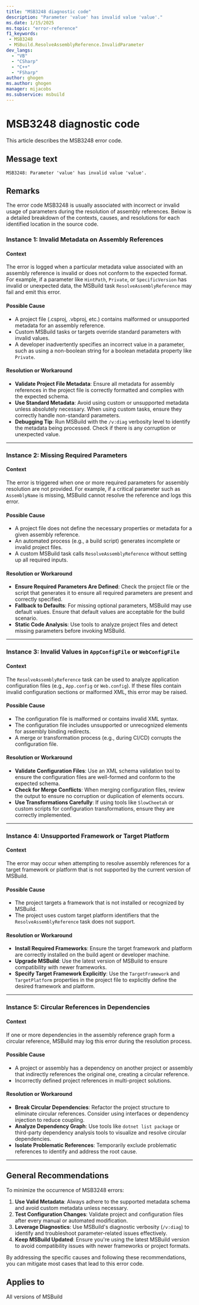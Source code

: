 ```yaml
---
title: "MSB3248 diagnostic code"
description: "Parameter 'value' has invalid value 'value'."
ms.date: 1/15/2025
ms.topic: "error-reference"
f1_keywords:
 - MSB3248
 - MSBuild.ResolveAssemblyReference.InvalidParameter
dev_langs:
  - "VB"
  - "CSharp"
  - "C++"
  - "FSharp"
author: ghogen
ms.author: ghogen
manager: mijacobs
ms.subservice: msbuild
---
```


# MSB3248 diagnostic code

<!-- :::ErrorDefinitionDescription::: -->
<!-- :::editable-content name="introDescription"::: -->
This article describes the MSB3248 error code.
<!-- :::editable-content-end::: -->

## Message text

```output
MSB3248: Parameter 'value' has invalid value 'value'.
```

<!-- :::editable-content name="postOutputDescription"::: -->
## Remarks

The error code MSB3248 is usually associated with incorrect or invalid usage of parameters during the resolution of assembly references. Below is a detailed breakdown of the contexts, causes, and resolutions for each identified location in the source code.

### Instance 1: Invalid Metadata on Assembly References

#### **Context**
The error is logged when a particular metadata value associated with an assembly reference is invalid or does not conform to the expected format. For example, if a parameter like `HintPath`, `Private`, or `SpecificVersion` has invalid or unexpected data, the MSBuild task `ResolveAssemblyReference` may fail and emit this error.

#### **Possible Cause**
- A project file (.csproj, .vbproj, etc.) contains malformed or unsupported metadata for an assembly reference.
- Custom MSBuild tasks or targets override standard parameters with invalid values.
- A developer inadvertently specifies an incorrect value in a parameter, such as using a non-boolean string for a boolean metadata property like `Private`.

#### **Resolution or Workaround**
- **Validate Project File Metadata**: Ensure all metadata for assembly references in the project file is correctly formatted and complies with the expected schema.
- **Use Standard Metadata**: Avoid using custom or unsupported metadata unless absolutely necessary. When using custom tasks, ensure they correctly handle non-standard parameters.
- **Debugging Tip**: Run MSBuild with the `/v:diag` verbosity level to identify the metadata being processed. Check if there is any corruption or unexpected value.

---

### Instance 2: Missing Required Parameters

#### **Context**
The error is triggered when one or more required parameters for assembly resolution are not provided. For example, if a critical parameter such as `AssemblyName` is missing, MSBuild cannot resolve the reference and logs this error.

#### **Possible Cause**
- A project file does not define the necessary properties or metadata for a given assembly reference.
- An automated process (e.g., a build script) generates incomplete or invalid project files.
- A custom MSBuild task calls `ResolveAssemblyReference` without setting up all required inputs.

#### **Resolution or Workaround**
- **Ensure Required Parameters Are Defined**: Check the project file or the script that generates it to ensure all required parameters are present and correctly specified.
- **Fallback to Defaults**: For missing optional parameters, MSBuild may use default values. Ensure that default values are acceptable for the build scenario.
- **Static Code Analysis**: Use tools to analyze project files and detect missing parameters before invoking MSBuild.

---

### Instance 3: Invalid Values in `AppConfigFile` or `WebConfigFile`

#### **Context**
The `ResolveAssemblyReference` task can be used to analyze application configuration files (e.g., `App.config` or `Web.config`). If these files contain invalid configuration sections or malformed XML, this error may be raised.

#### **Possible Cause**
- The configuration file is malformed or contains invalid XML syntax.
- The configuration file includes unsupported or unrecognized elements for assembly binding redirects.
- A merge or transformation process (e.g., during CI/CD) corrupts the configuration file.

#### **Resolution or Workaround**
- **Validate Configuration Files**: Use an XML schema validation tool to ensure the configuration files are well-formed and conform to the expected schema.
- **Check for Merge Conflicts**: When merging configuration files, review the output to ensure no corruption or duplication of elements occurs.
- **Use Transformations Carefully**: If using tools like `SlowCheetah` or custom scripts for configuration transformations, ensure they are correctly implemented.

---

### Instance 4: Unsupported Framework or Target Platform

#### **Context**
The error may occur when attempting to resolve assembly references for a target framework or platform that is not supported by the current version of MSBuild.

#### **Possible Cause**
- The project targets a framework that is not installed or recognized by MSBuild.
- The project uses custom target platform identifiers that the `ResolveAssemblyReference` task does not support.

#### **Resolution or Workaround**
- **Install Required Frameworks**: Ensure the target framework and platform are correctly installed on the build agent or developer machine.
- **Upgrade MSBuild**: Use the latest version of MSBuild to ensure compatibility with newer frameworks.
- **Specify Target Framework Explicitly**: Use the `TargetFramework` and `TargetPlatform` properties in the project file to explicitly define the desired framework and platform.

---

### Instance 5: Circular References in Dependencies

#### **Context**
If one or more dependencies in the assembly reference graph form a circular reference, MSBuild may log this error during the resolution process.

#### **Possible Cause**
- A project or assembly has a dependency on another project or assembly that indirectly references the original one, creating a circular reference.
- Incorrectly defined project references in multi-project solutions.

#### **Resolution or Workaround**
- **Break Circular Dependencies**: Refactor the project structure to eliminate circular references. Consider using interfaces or dependency injection to reduce coupling.
- **Analyze Dependency Graph**: Use tools like `dotnet list package` or third-party dependency analysis tools to visualize and resolve circular dependencies.
- **Isolate Problematic References**: Temporarily exclude problematic references to identify and address the root cause.

---

## General Recommendations

To minimize the occurrence of MSB3248 errors:

1. **Use Valid Metadata**: Always adhere to the supported metadata schema and avoid custom metadata unless necessary.
2. **Test Configuration Changes**: Validate project and configuration files after every manual or automated modification.
3. **Leverage Diagnostics**: Use MSBuild's diagnostic verbosity (`/v:diag`) to identify and troubleshoot parameter-related issues effectively.
4. **Keep MSBuild Updated**: Ensure you're using the latest MSBuild version to avoid compatibility issues with newer frameworks or project formats.

By addressing the specific causes and following these recommendations, you can mitigate most cases that lead to this error code.
<!-- :::editable-content-end::: -->
<!-- :::ErrorDefinitionDescription-end::: -->

## Applies to

All versions of MSBuild
